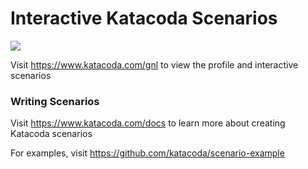 # Interactive Katacoda Scenarios

[![](http://shields.katacoda.com/katacoda/gnl/count.svg)](https://www.katacoda.com/gnl "Get your profile on Katacoda.com")

Visit https://www.katacoda.com/gnl to view the profile and interactive scenarios

### Writing Scenarios
Visit https://www.katacoda.com/docs to learn more about creating Katacoda scenarios

For examples, visit https://github.com/katacoda/scenario-example
